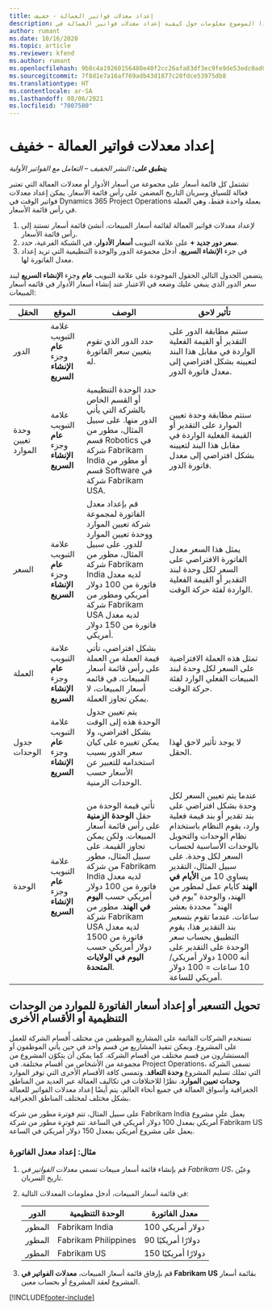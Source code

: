 ```yaml
---
title: إعداد معدلات فواتير العمالة - خفيف
description: يقدم هذا الموضوع معلومات حول كيفية إعداد معدلات فواتير العمالة في Project Operations.
author: rumant
ms.date: 10/16/2020
ms.topic: article
ms.reviewer: kfend
ms.author: rumant
ms.openlocfilehash: 9b8c4a19260156480e40f2cc26afa83df3ec9fe9de53edc0ad0ca8c7b78bf352
ms.sourcegitcommit: 7f8d1e7a16af769adb43d1877c28fdce53975db8
ms.translationtype: HT
ms.contentlocale: ar-SA
ms.lasthandoff: 08/06/2021
ms.locfileid: "7007580"
---
```

# <a name="set-up-labor-bill-rates---lite"></a>إعداد معدلات فواتير العمالة - خفيف

_**ينطبق على:** النشر الخفيف – التعامل مع الفواتير الأولية_

تشتمل كل قائمة أسعار على مجموعة من أسعار الأدوار أو معدلات العمالة التي تعتبر فعالة للسياق وسريان التاريخ المضمن على رأس قائمة الأسعار. يمكن إعداد معدلات فواتير الوقت في Dynamics 365 Project Operations بعملة واحدة فقط، وهي العملة في رأس قائمة الأسعار.

1. لإعداد معدلات فواتير العمالة لقائمة أسعار المبيعات، أنشئ قائمة أسعار تستند إلى رأس قائمة الأسعار. 
2. على علامة التبويب **أسعار الأدوار**، في الشبكة الفرعية، حدد **‎+ سعر دور جديد**. 
3. في جزء **الإنشاء السريع**، أدخل مجموعة الدور والوحدة التنظيمية التي تريد إعداد معدل الفاتورة لها.

  يتضمن الجدول التالي الحقول الموجودة على علامة التبويب **عام** وجزء **الإنشاء السريع** لبند سعر الدور الذي ينبغي عليك وضعه في الاعتبار عند إنشاء أسعار الأدوار في قائمه أسعار المبيعات:

  | الحقل | الموقع | ‏‏الوصف | تأثير لاحق |
  | --- | --- | --- | --- |
  | الدور | علامة التبويب **عام** وجزء **الإنشاء السريع** | حدد الدور الذي تقوم بتعيين سعر الفاتورة له. | ستتم مطابقة الدور على التقدير أو القيمة الفعلية الواردة في مقابل هذا البند لتعيينه بشكل افتراضي إلى معدل فاتورة الدور. |
  | وحدة تعيين الموارد | علامة التبويب **عام** وجزء **الإنشاء السريع** | حدد الوحدة التنظيمية أو القسم الخاص بالشركة التي يأتي الدور منها. على سبيل المثال، مطور من قسم Robotics في شركة Fabrikam India أو مطور من قسم Software في شركة Fabrikam USA. | ستتم مطابقة وحدة تعيين الموارد على التقدير أو القيمة الفعلية الواردة في مقابل هذا البند لتعيينه بشكل افتراضي إلى معدل فاتورة الدور. |
  | السعر | علامة التبويب **عام** وجزء **الإنشاء السريع** | قم بإعداد معدل الفاتورة لمجموعة شركة تعيين الموارد ووحدة تعيين الموارد للدور. على سبيل المثال، مطور من شركة Fabrikam India لديه معدل فاتورة من 100 دولار أمريكي ومطور من شركة Fabrikam USA لديه معدل فاتورة من 150 دولار أمريكي. | يمثل هذا السعر معدل الفاتورة الافتراضي على السعر لكل وحدة لبند التقدير أو القيمة الفعلية الواردة لفئة حركة الوقت. |
  | ‏‏العملة | علامة التبويب **عام** وجزء **الإنشاء السريع**| بشكل افتراضي، تأتي قيمة العملة من العملة على رأس قائمة أسعار المبيعات. في قائمه أسعار المبيعات، لا يمكن تجاوز العملة. | تمثل هذه العملة الافتراضية على السعر لكل وحدة لبند المبيعات الفعلي الوارد لفئة حركة الوقت. |
  | جدول الوحدات | علامة التبويب **عام** وجزء **الإنشاء السريع** | يتم تعيين جدول الوحدة هذه إلى الوقت بشكل افتراضي، ولا يمكن تغييره على كيان سعر الدور بسبب استخدامه للتعبير عن الأسعار حسب الوحدات الزمنية. | لا يوجد تأثير لاحق لهذا الحقل. |
  | الوحدة | علامة التبويب **عام** وجزء **الإنشاء السريع** | تأتي قيمة الوحدة من حقل **الوحدة الزمنية** على رأس قائمة أسعار المبيعات. ولكن يمكن تجاوز القيمة. على سبيل المثال، مطور من شركة Fabrikam India لديه معدل فاتورة من 100 دولار أمريكي حسب **اليوم في الهند**. مطور من شركة Fabrikam USA لديه معدل فاتورة من 1500 دولار أمريكي حسب‬ **اليوم في الولايات المتحدة**. | عندما يتم تعيين السعر لكل وحدة بشكل افتراضي على بند تقدير أو بند قيمة فعلية وارد، يقوم النظام باستخدام نظام الوحدات والتحويل بالوحدات الأساسية لحساب السعر لكل وحدة. على سبيل المثال، التقدير يساوي 10 من **الأيام في الهند** كأيام عمل لمطور من الهند، والوحدة "يوم في الهند" محددة بعشر ساعات. عندما تقوم بتسعير بند التقدير هذا، يقوم التطبيق بحساب سعر الوحدة على التقدير على أنه 1000 دولار أمريكي/ 10 ساعات = 100 دولار أمريكي للساعة. |


## <a name="transfer-pricing-or-set-up-bill-rates-for-resources-from-other-organizational-units-or-divisions"></a>تحويل التسعير أو إعداد أسعار الفاتورة للموارد من الوحدات التنظيمية أو الأقسام الأخرى 

تستخدم الشركات القائمة على المشاريع الموظفين من مختلف أٌقسام الشركة للعمل على المشروع. ويمكن تنفيذ المشاريع من قسم واحد في حين يأتي الموظفون أو المستشارون من قسم مختلف من أقسام الشركة. كما يمكن أن يتكوّن المشروع من مجموعة من الأشخاص من أقسام مختلفة. في Project Operations، تسمى الشركة التي تملك تسليم المشروع **وحدة التعاقد**. وتمسى كافة الأقسام الأخرى التي توفر الموارد **وحدات تعيين الموارد**. نظرًا للاختلافات في تكاليف العمالة عبر العديد من المناطق الجغرافية وأسواق العمالة في جميع أنحاء العالم، يتم أيضًا إعداد معدلات الفواتير للعمالة بشكل مختلف لمختلف المناطق الجغرافية.

على سبيل المثال، تتم فوترة مطور من شركة Fabrikam India يعمل على مشروع أمريكي بمعدل 100 دولار أمريكي في الساعة. تتم فوترة مطور من شركة Fabrikam US يعمل على مشروع أمريكي بمعدل 150 دولار أمريكي في الساعة.

### <a name="example-set-up-a-bill-rate"></a>مثال: إعداد معدل الفاتورة

1. قم بإنشاء قائمة أسعار مبيعات تسمى *معدلات الفواتير في Fabrikam US*، وعيّن تاريخ السريان.
2. في قائمة أسعار المبيعات، أدخل معلومات المعدلات التالية:

    | الدور | الوحدة التنظيمية | معدل الفاتورة |
    | --- | --- | --- |
    | المطور | Fabrikam India | 100 دولار أمريكي |
    | المطور | Fabrikam Philippines | 90 دولارًا أمريكيًا |
    | المطور | Fabrikam US | 150 دولارًا أمريكيًا |

3. قم بإرفاق قائمة أسعار المبيعات، **معدلات الفواتير في Fabrikam US** بقائمة أسعار المشروع لعقد المشروع أو بحساب معين.


[!INCLUDE[footer-include](../../includes/footer-banner.md)]